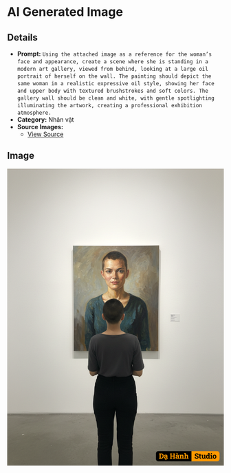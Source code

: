 # AI Generated Image

## Details
- **Prompt:** `Using the attached image as a reference for the woman’s face and appearance, create a scene where she is standing in a modern art gallery, viewed from behind, looking at a large oil portrait of herself on the wall. The painting should depict the same woman in a realistic expressive oil style, showing her face and upper body with textured brushstrokes and soft colors. The gallery wall should be clean and white, with gentle spotlighting illuminating the artwork, creating a professional exhibition atmosphere.`
- **Category:** Nhân vật
- **Source Images:**
  - [View Source](https://raw.githubusercontent.com/lenzcomvth/ImageLibrary/main/Male.png)

## Image
![AI Generated Image](./image-2025-10-06T20-53-24-977Z-shmjl.png)